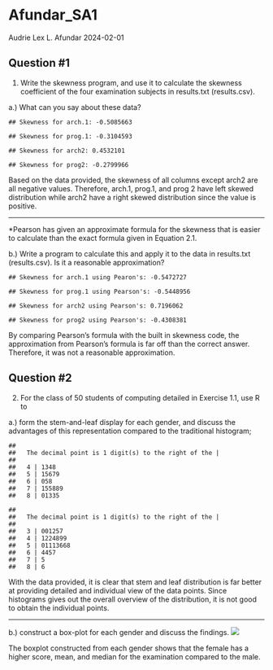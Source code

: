 Afundar_SA1
================
Audrie Lex L. Afundar
2024-02-01

## Question \#1

1.  Write the skewness program, and use it to calculate the skewness
    coefficient of the four examination subjects in results.txt
    (results.csv).

a.) What can you say about these data?

    ## Skewness for arch.1: -0.5085663

    ## Skewness for prog.1: -0.3104593

    ## Skewness for arch2: 0.4532101

    ## Skewness for prog2: -0.2799966

Based on the data provided, the skewness of all columns except arch2 are
all negative values. Therefore, arch.1, prog.1, and prog 2 have left
skewed distribution while arch2 have a right skewed distribution since
the value is positive.

------------------------------------------------------------------------

\*Pearson has given an approximate formula for the skewness that is
easier to calculate than the exact formula given in Equation 2.1.

b.) Write a program to calculate this and apply it to the data in
results.txt (results.csv). Is it a reasonable approximation?

    ## Skewness for arch.1 using Pearon's: -0.5472727

    ## Skewness for prog.1 using Pearson's: -0.5448956

    ## Skewness for arch2 using Pearson's: 0.7196062

    ## Skewness for prog2 using Pearson's: -0.4308381

By comparing Pearson’s formula with the built in skewness code, the
approximation from Pearson’s formula is far off than the correct answer.
Therefore, it was not a reasonable approximation.

## Question \#2

2.  For the class of 50 students of computing detailed in Exercise 1.1,
    use R to

a.) form the stem-and-leaf display for each gender, and discuss the
advantages of this representation compared to the traditional histogram;

    ## 
    ##   The decimal point is 1 digit(s) to the right of the |
    ## 
    ##   4 | 1348
    ##   5 | 15679
    ##   6 | 058
    ##   7 | 155889
    ##   8 | 01335

    ## 
    ##   The decimal point is 1 digit(s) to the right of the |
    ## 
    ##   3 | 001257
    ##   4 | 1224899
    ##   5 | 01113668
    ##   6 | 4457
    ##   7 | 5
    ##   8 | 6

With the data provided, it is clear that stem and leaf distribution is
far better at providing detailed and individual view of the data points.
Since histograms gives out the overall overview of the distribution, it
is not good to obtain the individual points.

------------------------------------------------------------------------

b.) construct a box-plot for each gender and discuss the findings.
![](Afundar_FA1_Prob_files/figure-gfm/unnamed-chunk-3-1.png)<!-- -->

The boxplot constructed from each gender shows that the female has a
higher score, mean, and median for the examination compared to the male.
